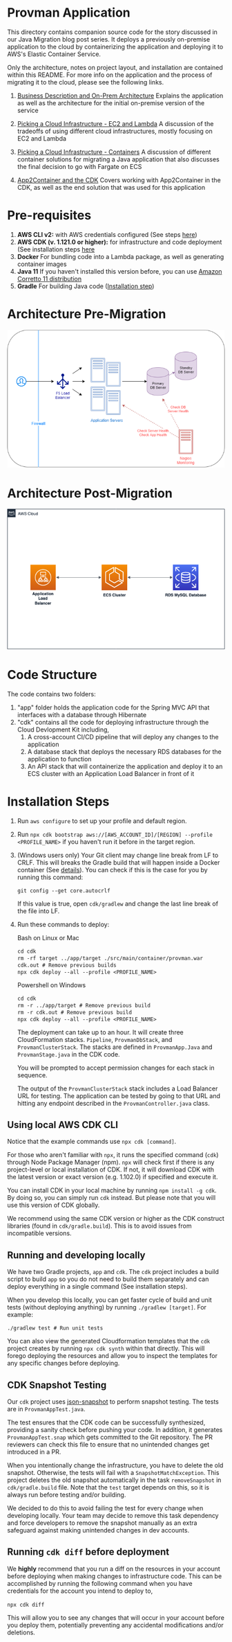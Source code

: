 # Provman Application

This directory contains companion source code for the story discussed in our Java Migration blog post series. It deploys
a previously on-premise application to the cloud by containerizing the application and deploying it to AWS's Elastic Container
Service.

Only the architecture, notes on project layout, and installation are contained within this README. For more info on the
application and the process of migrating it to the cloud, please see the following links.

1. [Business Description and On-Prem Architecture](https://medium.com/i-love-my-local-farmer-engineering-blog/how-to-migrate-a-spring-app-to-the-cloud-d04f5155797c)
Explains the application as well as the architecture for the initial on-premise version of the service
   
2. [Picking a Cloud Infrastructure - EC2 and Lambda](https://medium.com/i-love-my-local-farmer-engineering-blog/how-to-migrate-a-spring-app-part-ii-1f755761626e)
A discussion of the tradeoffs of using different cloud infrastructures, mostly focusing on EC2 and Lambda
   
3. [Picking a Cloud Infrastructure - Containers](https://medium.com/i-love-my-local-farmer-engineering-blog/how-to-migrate-a-spring-app-to-the-cloud-part-ii-cf643f3068dd)
A discussion of different container solutions for migrating a Java application that also discusses the final decision to go with Fargate on ECS
   
4. [App2Container and the CDK](https://medium.com/i-love-my-local-farmer-engineering-blog/migrating-java-applications-part-3-app2container-and-the-cdk-3bdf4c3e6328)
Covers working with App2Container in the CDK, as well as the end solution that was used for this application

# Pre-requisites
1. **AWS CLI v2:** with AWS credentials configured (See steps [here](https://docs.aws.amazon.com/cdk/latest/guide/getting_started.html#getting_started_prerequisites))
1. **AWS CDK (v. 1.121.0 or higher):** for infrastructure and code deployment (See installation steps [here](https://docs.aws.amazon.com/cdk/latest/guide/getting_started.html#getting_started_install)
1. **Docker** For bundling code into a Lambda package, as well as generating container images
1. **Java 11** If you haven't installed this version before, you can use [Amazon Corretto 11 distribution](https://aws.amazon.com/corretto/)
1. **Gradle** For building Java code ([Installation step](https://gradle.org/install/))

# Architecture Pre-Migration
![](.README_images/on-prem-architecture.png)

# Architecture Post-Migration
![](.README_images/provman-architecture.png)

# Code Structure
The code contains two folders:

1. "app" folder holds the application code for the Spring MVC API that interfaces with a database through Hibernate
2. "cdk" contains all the code for deploying infrastructure through the Cloud Devlopment Kit including,
    1. A cross-account CI/CD pipeline that will deploy any changes to the application
    2. A database stack that deploys the necessary RDS databases for the application to function
    3. An API stack that will containerize the application and deploy it to an ECS cluster with an Application Load Balancer in front of it
    
# Installation Steps

1. Run `aws configure` to set up your profile and default region.

1. Run `npx cdk bootstrap aws://[AWS_ACCOUNT_ID]/[REGION] --profile <PROFILE_NAME>` if you haven't run it before in the target region.

1. (Windows users only) Your Git client may change line break from LF to CRLF. This will breaks the Gradle build that will happen inside a Docker container (See [details](https://stackoverflow.com/questions/22301956/error-with-gradlew-usr-bin-env-bash-no-such-file-or-directory)). You can check if this is the case for you by running this command:
    ```
   git config --get core.autocrlf
   ```
   If this value is true, open `cdk/gradlew` and change the last line break of the file into LF.

1. Run these commands to deploy:

   Bash on Linux or Mac
    ```
    cd cdk
    rm -rf target ../app/target ./src/main/container/provman.war cdk.out # Remove previous builds
    npx cdk deploy --all --profile <PROFILE_NAME> 
    ```

   Powershell on Windows
    ```
    cd cdk
    rm -r ../app/target # Remove previous build
    rm -r cdk.out # Remove previous build
    npx cdk deploy --all --profile <PROFILE_NAME> 
    ```

   The deployment can take up to an hour. It will create three CloudFormation stacks. `Pipeline`, `ProvmanDbStack`, and `ProvmanClusterStack`. The stacks are defined in `ProvmanApp.Java` and `ProvmanStage.java` in the CDK code.

   You will be prompted to accept permission changes for each stack in sequence.

   The output of the `ProvmanClusterStack` stack includes a Load Balancer URL for testing. The application can be tested by going to that URL and hitting any endpoint described in the `ProvmanController.java` class.

## Using local AWS CDK CLI
Notice that the example commands use `npx cdk [command]`.

For those who aren't familiar with `npx`, it runs the specified command (`cdk`) through Node Package Manager (npm). `npx` will check first if there is any project-level or local installation of CDK.  If not, it will download CDK with the latest version or exact version (e.g. 1.102.0) if specified and execute it.

You can install CDK in your local machine by running `npm install -g cdk`.  By doing so, you can simply run `cdk` instead. But please note that you will use this version of CDK globally.

We recommend using the same CDK version or higher as the CDK construct libraries (found in `cdk/gradle.build`). This is to avoid issues from incompatible versions.

## Running and developing locally
We have two Gradle projects, `app` and `cdk`. The `cdk` project includes a build script to build `app` so you do not need to build them separately and can deploy everything in a single command (See installation steps).

When you develop this locally, you can get faster cycle of build and unit tests (without deploying anything) by running `./gradlew [target]`. For example:

```
./gradlew test # Run unit tests
``` 

You can also view the generated Cloudformation templates that the `cdk` project creates by running `npx cdk synth` within that directly.
This will forego deploying the resources and allow you to inspect the templates for any specific changes before deploying.

## CDK Snapshot Testing
Our `cdk` project uses [json-snapshot](https://json-snapshot.github.io/) to perform snapshot testing. The tests are in `ProvmanAppTest.java`.

The test ensures that the CDK code can be successfully synthesized, providing a sanity check before pushing your code. In addition, it generates `ProvmanAppTest.snap` which gets committed to the Git repository. The PR reviewers can check this file to ensure that no unintended changes get introduced in a PR.

When you intentionally change the infrastructure, you have to delete the old snapshot. Otherwise, the tests will fail with a `SnapshotMatchException`.  This project deletes the old snapshot automatically in the task `removeSnapshot` in `cdk/gradle.build` file. Note that the `test` target depends on this, so it is always run before testing and/or building.

We decided to do this to avoid failing the test for every change when developing locally. Your team may decide to remove this task dependency and force developers to remove the snapshot manually as an extra safeguard against making unintended changes in dev accounts.

## Running `cdk diff` before deployment

We **highly** recommend that you run a diff on the resources in your account before deploying when making changes to infrastructure code.
This can be accomplished by running the following command when you have credentials for the account you intend to deploy to,

```npx cdk diff```

This will allow you to see any changes that will occur in your account before you deploy them, potentially preventing any
accidental modifications and/or deletions.
